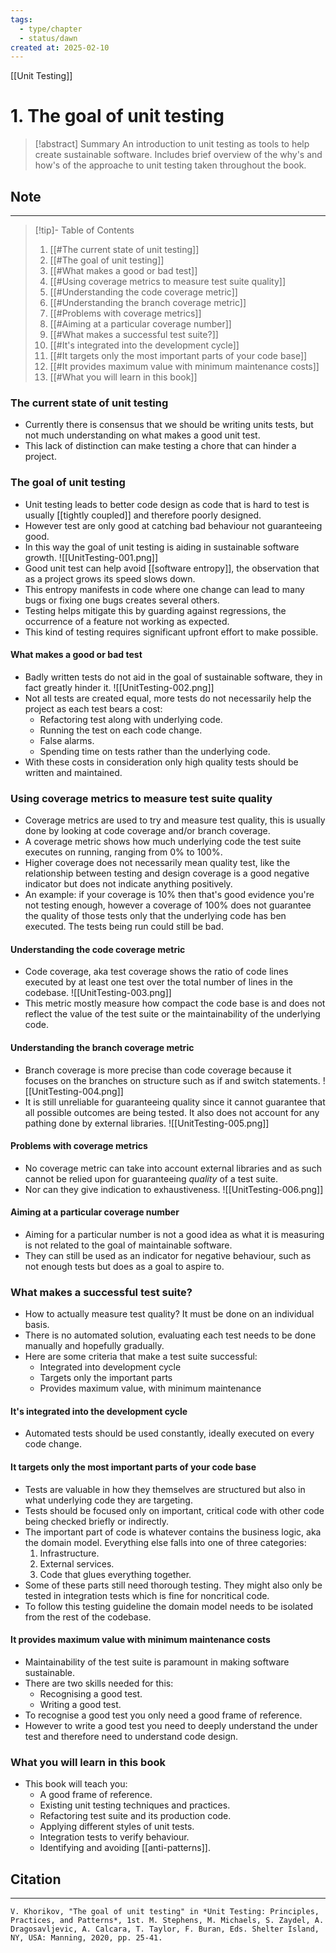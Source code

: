 ```yaml
---
tags:
  - type/chapter
  - status/dawn
created at: 2025-02-10
---
```

[[Unit Testing]]
# 1. The goal of unit testing

> [!abstract] Summary
> An introduction to unit testing as tools to help create sustainable software. Includes brief overview of the why's and how's of the approache to unit testing taken throughout the book.
## Note
---

> [!tip]- Table of Contents
> 1. [[#The current state of unit testing]]
> 2. [[#The goal of unit testing]]
> 	1. [[#What makes a good or bad test]]
> 3. [[#Using coverage metrics to measure test suite quality]]
> 	1. [[#Understanding the code coverage metric]]
> 	2. [[#Understanding the branch coverage metric]]
> 	3. [[#Problems with coverage metrics]]
> 	4. [[#Aiming at a particular coverage number]]
> 4. [[#What makes a successful test suite?]]
> 	1. [[#It's integrated into the development cycle]]
> 	2. [[#It targets only the most important parts of your code base]]
> 	3. [[#It provides maximum value with minimum maintenance costs]]
> 5. [[#What you will learn in this book]]

### The current state of unit testing
- Currently there is consensus that we should be writing units tests, but not much understanding on what makes a good unit test.
- This lack of distinction can make testing a chore that can hinder a project.
### The goal of unit testing
- Unit testing leads to better code design as code that is hard to test is usually [[tightly coupled]] and therefore poorly designed.
- However test are only good at catching bad behaviour not guaranteeing good.
- In this way the goal of unit testing is aiding in sustainable software growth.
![[UnitTesting-001.png]]
- Good unit test can help avoid [[software entropy]], the observation that as a project grows its speed slows down.
- This entropy manifests in code where one change can lead to many bugs or fixing one bugs creates several others.
- Testing helps mitigate this by guarding against regressions, the occurrence of a feature not working as expected.
- This kind of testing requires significant upfront effort to make possible.
#### What makes a good or bad test
- Badly written tests do not aid in the goal of sustainable software, they in fact greatly hinder it.
![[UnitTesting-002.png]]
- Not all tests are created equal, more tests do not necessarily help the project as each test bears a cost:
	- Refactoring test along with underlying code.
	- Running the test on each code change.
	- False alarms.
	- Spending time on tests rather than the underlying code.
- With these costs in consideration only high quality tests should be written and maintained.
### Using coverage metrics to measure test suite quality
- Coverage metrics are used to try and measure test quality, this is usually done by looking at code coverage and/or branch coverage.
- A coverage metric shows how much underlying code the test suite executes on running, ranging from 0% to 100%.
- Higher coverage does not necessarily mean quality test, like the relationship between testing and design coverage is a good negative indicator but does not indicate anything positively.
- An example: if your coverage is 10% then that's good evidence you're not testing enough, however a coverage of 100% does not guarantee the quality of those tests only that the underlying code has ben executed. The tests being run could still be bad.
#### Understanding the code coverage metric
- Code coverage, aka test coverage shows the ratio of code lines executed by at least one test over the total number of lines in the codebase.
![[UnitTesting-003.png]]
- This metric mostly measure how compact the code base is and does not reflect the value of the test suite or the maintainability of the underlying code.
#### Understanding the branch coverage metric
- Branch coverage is more precise than code coverage because it focuses on the branches on structure such as if and switch statements.
![[UnitTesting-004.png]]
- It is still unreliable for guaranteeing quality since it cannot guarantee that all possible outcomes are being tested. It also does not account for any pathing done by external libraries.
![[UnitTesting-005.png]]
#### Problems with coverage metrics
- No coverage metric can take into account external libraries and as such cannot be relied upon for guaranteeing *quality* of a test suite.
- Nor can they give indication to exhaustiveness.
![[UnitTesting-006.png]]
#### Aiming at a particular coverage number
- Aiming for a particular number is not a good idea as what it is measuring is not related to the goal of maintainable software.
- They can still be used as an indicator for negative behaviour, such as not enough tests but does as a goal to aspire to.
### What makes a successful test suite?
- How to actually measure test quality? It must be done on an individual basis.
- There is no automated solution, evaluating each test needs to be done manually and hopefully gradually.
- Here are some criteria that make a test suite successful:
	- Integrated into development cycle
	- Targets only the important parts
	- Provides maximum value, with minimum maintenance
#### It's integrated into the development cycle
- Automated tests should be used constantly, ideally executed on every code change.
#### It targets only the most important parts of your code base
- Tests are valuable in how they themselves are structured but also in what underlying code they are targeting.
- Tests should be focused only on important, critical code with other code being checked briefly or indirectly.
- The important part of code is whatever contains the business logic, aka the domain model. Everything else falls into one of three categories:
	1. Infrastructure.
	2. External services.
	3. Code that glues everything together.
- Some of these parts still need thorough testing. They might also only be tested in integration tests which is fine for noncritical code.
- To follow this testing guideline the domain model needs to be isolated from the rest of the codebase.
#### It provides maximum value with minimum maintenance costs
- Maintainability of the test suite is paramount in making software sustainable.
- There are two skills needed for this:
	- Recognising a good test.
	- Writing a good test.
- To recognise a good test you only need a good frame of reference.
- However to write a good test you need to deeply understand the under test and therefore need to understand code design.
### What you will learn in this book
- This book will teach you:
	- A good frame of reference.
	- Existing unit testing techniques and practices.
	- Refactoring test suite and its production code.
	- Applying different styles of unit tests.
	- Integration tests to verify behaviour.
	- Identifying and avoiding [[anti-patterns]].
## Citation
---
```
V. Khorikov, "The goal of unit testing" in *Unit Testing: Principles, Practices, and Patterns*, 1st. M. Stephens, M. Michaels, S. Zaydel, A. Dragosavljevic, A. Calcara, T. Taylor, F. Buran, Eds. Shelter Island, NY, USA: Manning, 2020, pp. 25-41.
```